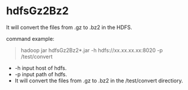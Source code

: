 # hdfsGz2Bz2
It will convert the files from .gz to .bz2 in the HDFS.

command example:
> hadoop jar hdfsGz2Bz2*.jar -h hdfs://xx.xx.xx.xx:8020 -p /test/convert
- -h input host of hdfs.
- -p input path of hdfs.
- It will convert the files from .gz to .bz2 in the /test/convert directiory.
